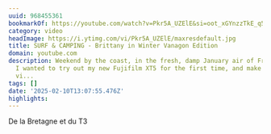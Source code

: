 ```yaml
---
uuid: 968455361
bookmarkOf: https://youtube.com/watch?v=Pkr5A_UZElE&si=oot_xGYnzzTkE_q5
category: video
headImage: https://i.ytimg.com/vi/Pkr5A_UZElE/maxresdefault.jpg
title: SURF & CAMPING - Brittany in Winter Vanagon Edition
domain: youtube.com
description: Weekend by the coast, in the fresh, damp January air of French Brittany.
  I wanted to try out my new Fujifilm XT5 for the first time, and make a little raw
  vi...
tags: []
date: '2025-02-10T13:07:55.476Z'
highlights:
---
```


De la Bretagne et du T3

